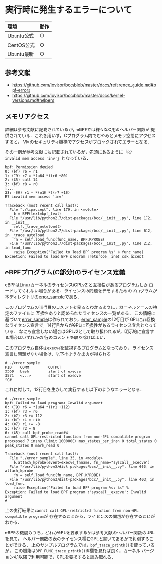 # 実行時に発生するエラーについて
|環境|動作|
|:--|:--|
|Ubuntu公式|○|
|CentOS公式|○|
|Ubuntu最新|○|


## 参考文献
- https://github.com/iovisor/bcc/blob/master/docs/reference_guide.md#bpf-errors
- https://github.com/iovisor/bcc/blob/master/docs/kernel-versions.md#helpers


## メモリアクセス
詳細は参考文献に記載されているが，eBPFでは様々なC用のヘルパー関数が
提供されている．これを用いず，Cプログラム内でむやみとメモリ空間にアクセスすると，
VMのセキュリティ機構でアクセスがブロックされてエラーとなる．

その一例が参考文献にも記載されているが，先頭にあるように「<code>R7 invalid mem access 'inv'</code>」となっている．
```
bpf: Permission denied
0: (bf) r6 = r1
1: (79) r7 = *(u64 *)(r6 +80)
2: (85) call 14
3: (bf) r8 = r0
[...]
23: (69) r1 = *(u16 *)(r7 +16)
R7 invalid mem access 'inv'

Traceback (most recent call last):
  File "./tcpaccept", line 179, in <module>
    b = BPF(text=bpf_text)
  File "/usr/lib/python2.7/dist-packages/bcc/__init__.py", line 172, in __init__
    self._trace_autoload()
  File "/usr/lib/python2.7/dist-packages/bcc/__init__.py", line 612, in _trace_autoload
    fn = self.load_func(func_name, BPF.KPROBE)
  File "/usr/lib/python2.7/dist-packages/bcc/__init__.py", line 212, in load_func
    raise Exception("Failed to load BPF program %s" % func_name)
Exception: Failed to load BPF program kretprobe__inet_csk_accept
```

## eBPFプログラム(C部分)のライセンス定義
eBPFはLinuxカーネルのライセンス(GPLv2)と互換性があるプログラムしか
ロードしてくれない場合がある．ライセンスの問題をデモするためのプログラムが
本ディレクトリの<a href="error_sample">error_sample</a>である．

このプログラムの10行目のコメントを見るとわかるように，カーネルソースの特定のファイルに
互換性ありと認められたライセンスの一覧がある．
この情報に基づいて<a href="error_sample">error_sample</a>は作られており，<a href="error_sample">error_sample</a>の12行目が
GPLに非互換なライセンス宣言で，14行目からがGPLに互換性があるライセンス宣言となっている．
なにも宣言しない場合はGPLv2として取り扱われるが，明示的に宣言する場合はいずれかの
行のコメントを取り除けばよい．

このプログラム自体は<code>execve</code>を監視するプログラムとなっており，
ライセンス宣言に問題がない場合は，以下のような出力が得られる．
```
# ./error_sample
PID    COMM         OUTPUT
3569   bash         start of execve
3571   <...>        start of execve
^C#
```

これに対して，12行目を生かして実行すると以下のようなエラーとなる．
```
# ./error_sample
bpf: Failed to load program: Invalid argument
0: (79) r6 = *(u64 *)(r1 +112)
1: (bf) r3 = r6
2: (07) r3 += 112
3: (bf) r1 = r10
4: (07) r1 += -8
5: (b7) r2 = 8
6: (85) call bpf_probe_read#4
cannot call GPL-restricted function from non-GPL compatible program
processed 7 insns (limit 1000000) max_states_per_insn 0 total_states 0 peak_states 0 mark_read 0

Traceback (most recent call last):
  File "./error_sample", line 35, in <module>
    b.attach_kprobe(event=execve_fnname, fn_name="syscall__execve")
  File "/usr/lib/python3/dist-packages/bcc/__init__.py", line 663, in attach_kprobe
    fn = self.load_func(fn_name, BPF.KPROBE)
  File "/usr/lib/python3/dist-packages/bcc/__init__.py", line 403, in load_func
    raise Exception("Failed to load BPF program %s: %s" %
Exception: Failed to load BPF program b'syscall__execve': Invalid argument
#
```
上の実行結果に<code>cannot call GPL-restricted function from non-GPL compatible program</code>が
存在することから，ライセンスの問題が存在することがわかる．

eBPFの機能のうち，どれがGPLを要求するかは参考文献のヘルパー関数のURLを見て，
ヘルパー関数の表のライセンス欄にGPLと書いてあるかで判別することができる．
上のサンプルプログラムでは，<code>bpf_trace_printk()</code>を使っているが，
この機能は<code>BPF_FUNC_trace_printk()</code>の欄を見れば良く，カーネル
バージョン4.1以降で利用可能で，GPLを要求すると読み取れる．

